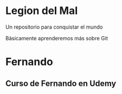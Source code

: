 # Legion del Mal
Un repositorio para conquistar el mundo

Básicamente aprenderemos más sobre Git 


# Fernando


## Curso de Fernando en Udemy
